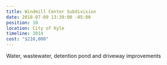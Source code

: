 ```yaml
---
title: Windmill Center Subdivision
date: 2018-07-09 13:39:00 -05:00
position: 10
location: City of Kyle
timeline: 2014
cost: "$210,000"
---
```


Water, wastewater, detention pond and driveway improvements